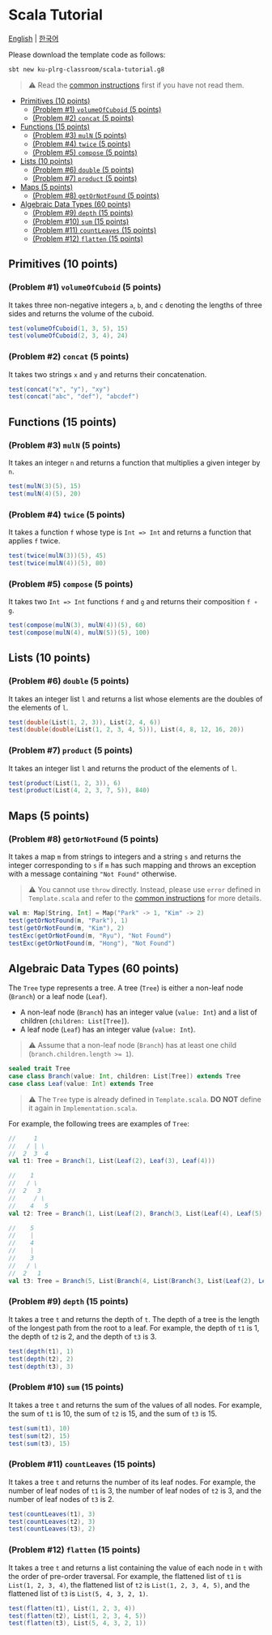 # Scala Tutorial

[English](./README.md) | [한국어](./README.ko.md)

Please download the template code as follows:
```bash
sbt new ku-plrg-classroom/scala-tutorial.g8
```

> :warning: Read the [common instructions](https://github.com/ku-plrg-classroom/docs/blob/main/README.md) first if you have not read them.

- [Primitives (10 points)](#primitives-10-points)
  - [(Problem #1) `volumeOfCuboid` (5 points)](#problem-1-volumeofcuboid-5-points)
  - [(Problem #2) `concat` (5 points)](#problem-2-concat-5-points)
- [Functions (15 points)](#functions-15-points)
  - [(Problem #3) `mulN` (5 points)](#problem-3-muln-5-points)
  - [(Problem #4) `twice` (5 points)](#problem-4-twice-5-points)
  - [(Problem #5) `compose` (5 points)](#problem-5-compose-5-points)
- [Lists (10 points)](#lists-10-points)
  - [(Problem #6) `double` (5 points)](#problem-6-double-5-points)
  - [(Problem #7) `product` (5 points)](#problem-7-product-5-points)
- [Maps (5 points)](#maps-5-points)
  - [(Problem #8) `getOrNotFound` (5 points)](#problem-8-getornotfound-5-points)
- [Algebraic Data Types (60 points)](#algebraic-data-types-60-points)
  - [(Problem #9) `depth` (15 points)](#problem-9-depth-15-points)
  - [(Problem #10) `sum` (15 points)](#problem-10-sum-15-points)
  - [(Problem #11) `countLeaves` (15 points)](#problem-11-countleaves-15-points)
  - [(Problem #12) `flatten` (15 points)](#problem-12-flatten-15-points)

## Primitives (10 points)

### (Problem #1) `volumeOfCuboid` (5 points)

It takes three non-negative integers `a`, `b`, and `c` denoting the lengths of
three sides and returns the volume of the cuboid.
```scala
test(volumeOfCuboid(1, 3, 5), 15)
test(volumeOfCuboid(2, 3, 4), 24)
```

### (Problem #2) `concat` (5 points)

It takes two strings `x` and `y` and returns their concatenation.
```scala
test(concat("x", "y"), "xy")
test(concat("abc", "def"), "abcdef")
```

## Functions (15 points)

### (Problem #3) `mulN` (5 points)

It takes an integer `n` and returns a function that multiplies a given integer
by `n`.
```scala
test(mulN(3)(5), 15)
test(mulN(4)(5), 20)
```

### (Problem #4) `twice` (5 points)

It takes a function `f` whose type is `Int => Int` and returns a function that
applies `f` twice.
```scala
test(twice(mulN(3))(5), 45)
test(twice(mulN(4))(5), 80)
```

### (Problem #5) `compose` (5 points)

It takes two `Int => Int` functions `f` and `g` and returns their composition `f
∘ g`.
```scala
test(compose(mulN(3), mulN(4))(5), 60)
test(compose(mulN(4), mulN(5))(5), 100)
```

## Lists (10 points)

### (Problem #6) `double` (5 points)

It takes an integer list `l` and returns a list whose elements are the doubles
of the elements of `l`.
```scala
test(double(List(1, 2, 3)), List(2, 4, 6))
test(double(double(List(1, 2, 3, 4, 5))), List(4, 8, 12, 16, 20))
```

### (Problem #7) `product` (5 points)

It takes an integer list `l` and returns the product of the elements of `l`.
```scala
test(product(List(1, 2, 3)), 6)
test(product(List(4, 2, 3, 7, 5)), 840)
```

## Maps (5 points)

### (Problem #8) `getOrNotFound` (5 points)

It takes a map `m` from strings to integers and a string `s` and returns the
integer corresponding to `s` if `m` has such mapping and throws an exception
with a message containing `"Not Found"` otherwise.

> :warning: You cannot use `throw` directly. Instead, please use `error` defined in `Template.scala` and refer to the [common instructions](https://github.com/ku-plrg-classroom/docs/blob/main/README.md) for more details.

```scala
val m: Map[String, Int] = Map("Park" -> 1, "Kim" -> 2)
test(getOrNotFound(m, "Park"), 1)
test(getOrNotFound(m, "Kim"), 2)
testExc(getOrNotFound(m, "Ryu"), "Not Found")
testExc(getOrNotFound(m, "Hong"), "Not Found")
```

## Algebraic Data Types (60 points)

The `Tree` type represents a tree.
A tree (`Tree`) is either a non-leaf node (`Branch`) or a leaf node (`Leaf`).

- A non-leaf node (`Branch`) has an integer value (`value: Int`) and a list of
children (`children: List[Tree]`).
- A leaf node (`Leaf`) has an integer value (`value: Int`).

> :warning: Assume that a non-leaf node (`Branch`) has at least one child (`branch.children.length >= 1`).

```scala
sealed trait Tree
case class Branch(value: Int, children: List[Tree]) extends Tree
case class Leaf(value: Int) extends Tree
```

> :warning: The `Tree` type is already defined in `Template.scala`. **DO NOT** define it again in `Implementation.scala`.

For example, the following trees are examples of `Tree`:
```scala
//     1
//   / | \
//  2  3  4
val t1: Tree = Branch(1, List(Leaf(2), Leaf(3), Leaf(4)))

//    1
//   / \
//  2   3
//     / \
//    4   5
val t2: Tree = Branch(1, List(Leaf(2), Branch(3, List(Leaf(4), Leaf(5)))))

//    5
//    |
//    4
//    |
//    3
//   / \
//  2   1
val t3: Tree = Branch(5, List(Branch(4, List(Branch(3, List(Leaf(2), Leaf(1)))))))
```

### (Problem #9) `depth` (15 points)

It takes a tree `t` and returns the depth of `t`. The depth of a tree is the
length of the longest path from the root to a leaf. For example, the depth of
`t1` is 1, the depth of `t2` is 2, and the depth of `t3` is 3.
```scala
test(depth(t1), 1)
test(depth(t2), 2)
test(depth(t3), 3)
```

### (Problem #10) `sum` (15 points)

It takes a tree `t` and returns the sum of the values of all nodes. For example,
the sum of `t1` is 10, the sum of `t2` is 15, and the sum of `t3` is 15.
```scala
test(sum(t1), 10)
test(sum(t2), 15)
test(sum(t3), 15)
```

### (Problem #11) `countLeaves` (15 points)

It takes a tree `t` and returns the number of its leaf nodes. For example, the
number of leaf nodes of `t1` is 3, the number of leaf nodes of `t2` is 3, and
the number of leaf nodes of `t3` is 2.
```scala
test(countLeaves(t1), 3)
test(countLeaves(t2), 3)
test(countLeaves(t3), 2)
```

### (Problem #12) `flatten` (15 points)

It takes a tree `t` and returns a list containing the value of each node in `t`
with the order of pre-order traversal. For example, the flattened list of `t1`
is `List(1, 2, 3, 4)`, the flattened list of `t2` is `List(1, 2, 3, 4, 5)`, and
the flattened list of `t3` is `List(5, 4, 3, 2, 1)`.
```scala
test(flatten(t1), List(1, 2, 3, 4))
test(flatten(t2), List(1, 2, 3, 4, 5))
test(flatten(t3), List(5, 4, 3, 2, 1))
```
